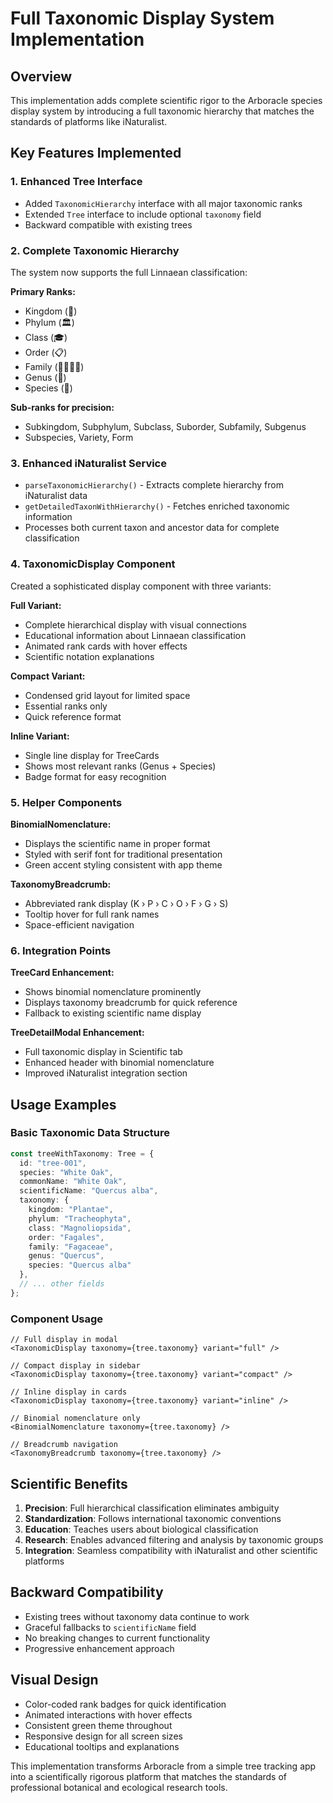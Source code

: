 # Full Taxonomic Display System Implementation

## Overview

This implementation adds complete scientific rigor to the Arboracle species display system by introducing a full taxonomic hierarchy that matches the standards of platforms like iNaturalist.

## Key Features Implemented

### 1. Enhanced Tree Interface
- Added `TaxonomicHierarchy` interface with all major taxonomic ranks
- Extended `Tree` interface to include optional `taxonomy` field
- Backward compatible with existing trees

### 2. Complete Taxonomic Hierarchy
The system now supports the full Linnaean classification:

**Primary Ranks:**
- Kingdom (👑)
- Phylum (🏛️) 
- Class (🎓)
- Order (📋)
- Family (👨‍👩‍👧‍👦)
- Genus (🧬)
- Species (🌿)

**Sub-ranks for precision:**
- Subkingdom, Subphylum, Subclass, Suborder, Subfamily, Subgenus
- Subspecies, Variety, Form

### 3. Enhanced iNaturalist Service
- `parseTaxonomicHierarchy()` - Extracts complete hierarchy from iNaturalist data
- `getDetailedTaxonWithHierarchy()` - Fetches enriched taxonomic information
- Processes both current taxon and ancestor data for complete classification

### 4. TaxonomicDisplay Component
Created a sophisticated display component with three variants:

**Full Variant:**
- Complete hierarchical display with visual connections
- Educational information about Linnaean classification
- Animated rank cards with hover effects
- Scientific notation explanations

**Compact Variant:**
- Condensed grid layout for limited space
- Essential ranks only
- Quick reference format

**Inline Variant:**
- Single line display for TreeCards
- Shows most relevant ranks (Genus + Species)
- Badge format for easy recognition

### 5. Helper Components

**BinomialNomenclature:**
- Displays the scientific name in proper format
- Styled with serif font for traditional presentation
- Green accent styling consistent with app theme

**TaxonomyBreadcrumb:**
- Abbreviated rank display (K › P › C › O › F › G › S)
- Tooltip hover for full rank names
- Space-efficient navigation

### 6. Integration Points

**TreeCard Enhancement:**
- Shows binomial nomenclature prominently
- Displays taxonomy breadcrumb for quick reference
- Fallback to existing scientific name display

**TreeDetailModal Enhancement:**
- Full taxonomic display in Scientific tab
- Enhanced header with binomial nomenclature
- Improved iNaturalist integration section

## Usage Examples

### Basic Taxonomic Data Structure
```typescript
const treeWithTaxonomy: Tree = {
  id: "tree-001",
  species: "White Oak",
  commonName: "White Oak",
  scientificName: "Quercus alba",
  taxonomy: {
    kingdom: "Plantae",
    phylum: "Tracheophyta", 
    class: "Magnoliopsida",
    order: "Fagales",
    family: "Fagaceae",
    genus: "Quercus",
    species: "Quercus alba"
  },
  // ... other fields
};
```

### Component Usage
```tsx
// Full display in modal
<TaxonomicDisplay taxonomy={tree.taxonomy} variant="full" />

// Compact display in sidebar
<TaxonomicDisplay taxonomy={tree.taxonomy} variant="compact" />

// Inline display in cards
<TaxonomicDisplay taxonomy={tree.taxonomy} variant="inline" />

// Binomial nomenclature only
<BinomialNomenclature taxonomy={tree.taxonomy} />

// Breadcrumb navigation
<TaxonomyBreadcrumb taxonomy={tree.taxonomy} />
```

## Scientific Benefits

1. **Precision**: Full hierarchical classification eliminates ambiguity
2. **Standardization**: Follows international taxonomic conventions
3. **Education**: Teaches users about biological classification
4. **Research**: Enables advanced filtering and analysis by taxonomic groups
5. **Integration**: Seamless compatibility with iNaturalist and other scientific platforms

## Backward Compatibility

- Existing trees without taxonomy data continue to work
- Graceful fallbacks to `scientificName` field
- No breaking changes to current functionality
- Progressive enhancement approach

## Visual Design

- Color-coded rank badges for quick identification
- Animated interactions with hover effects
- Consistent green theme throughout
- Responsive design for all screen sizes
- Educational tooltips and explanations

This implementation transforms Arboracle from a simple tree tracking app into a scientifically rigorous platform that matches the standards of professional botanical and ecological research tools.